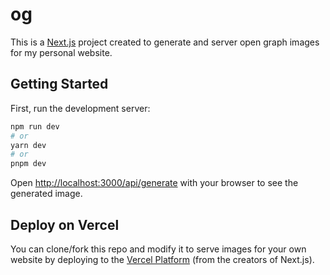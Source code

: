 og
==

This is a [Next.js](https://nextjs.org/) project created to generate and server open graph images for my personal website.

## Getting Started

First, run the development server:

```bash
npm run dev
# or
yarn dev
# or
pnpm dev
```

Open [http://localhost:3000/api/generate](http://localhost:3000) with your browser to see the generated image.

## Deploy on Vercel

You can clone/fork this repo and modify it to serve images for your own website by deploying to the [Vercel Platform](https://vercel.com/new?utm_medium=default-template&filter=next.js&utm_source=create-next-app&utm_campaign=create-next-app-readme) (from the creators of Next.js).